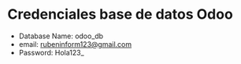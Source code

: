 # Credenciales base de datos Odoo

- Database Name: odoo_db
- email: rubeninform123@gmail.com
- Password: Hola123_
